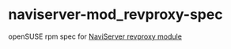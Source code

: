 # naviserver-mod_revproxy-spec

openSUSE rpm spec for [NaviServer revproxy module](http://bitbucket.org/naviserver/revproxy)

